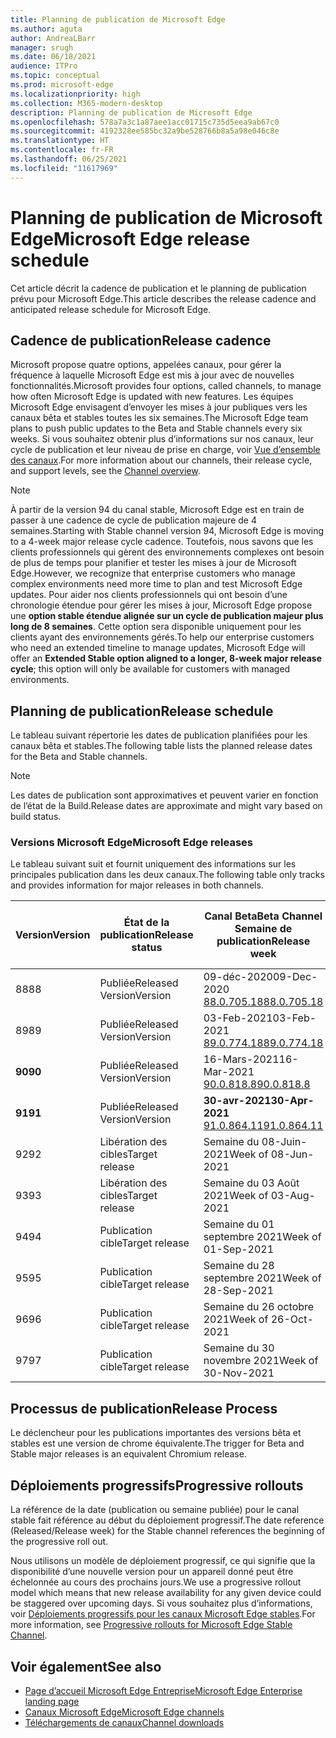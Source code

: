 ```yaml
---
title: Planning de publication de Microsoft Edge
ms.author: aguta
author: AndreaLBarr
manager: srugh
ms.date: 06/18/2021
audience: ITPro
ms.topic: conceptual
ms.prod: microsoft-edge
ms.localizationpriority: high
ms.collection: M365-modern-desktop
description: Planning de publication de Microsoft Edge
ms.openlocfilehash: 578a7a3c1a87aee1acc01715c735d5eea9ab67c0
ms.sourcegitcommit: 4192328ee585bc32a9be528766b8a5a98e046c8e
ms.translationtype: HT
ms.contentlocale: fr-FR
ms.lasthandoff: 06/25/2021
ms.locfileid: "11617969"
---
```

# <a name="microsoft-edge-release-schedule"></a><span data-ttu-id="af79a-103">Planning de publication de Microsoft Edge</span><span class="sxs-lookup"><span data-stu-id="af79a-103">Microsoft Edge release schedule</span></span>

<span data-ttu-id="af79a-104">Cet article décrit la cadence de publication et le planning de publication prévu pour Microsoft Edge.</span><span class="sxs-lookup"><span data-stu-id="af79a-104">This article describes the release cadence and anticipated release schedule for Microsoft Edge.</span></span>

## <a name="release-cadence"></a><span data-ttu-id="af79a-105">Cadence de publication</span><span class="sxs-lookup"><span data-stu-id="af79a-105">Release cadence</span></span>

<span data-ttu-id="af79a-106">Microsoft propose quatre options, appelées canaux, pour gérer la fréquence à laquelle Microsoft Edge est mis à jour avec de nouvelles fonctionnalités.</span><span class="sxs-lookup"><span data-stu-id="af79a-106">Microsoft provides four options, called channels, to manage how often Microsoft Edge is updated with new features.</span></span> <span data-ttu-id="af79a-107">Les équipes Microsoft Edge envisagent d’envoyer les mises à jour publiques vers les canaux bêta et stables toutes les six semaines.</span><span class="sxs-lookup"><span data-stu-id="af79a-107">The Microsoft Edge team plans to push public updates to the Beta and Stable channels every six weeks.</span></span> <span data-ttu-id="af79a-108">Si vous souhaitez obtenir plus d’informations sur nos canaux, leur cycle de publication et leur niveau de prise en charge, voir [Vue d’ensemble des canaux](./microsoft-edge-channels.md#channel-overview).</span><span class="sxs-lookup"><span data-stu-id="af79a-108">For more information about our channels, their release cycle, and support levels, see the [Channel overview](./microsoft-edge-channels.md#channel-overview).</span></span>

> [!NOTE]
> <span data-ttu-id="af79a-109">À partir de la version 94 du canal stable, Microsoft Edge est en train de passer à une cadence de cycle de publication majeure de 4 semaines.</span><span class="sxs-lookup"><span data-stu-id="af79a-109">Starting with Stable channel version 94, Microsoft Edge is moving to a 4-week major release cycle cadence.</span></span> <span data-ttu-id="af79a-110">Toutefois, nous savons que les clients professionnels qui gèrent des environnements complexes ont besoin de plus de temps pour planifier et tester les mises à jour de Microsoft Edge.</span><span class="sxs-lookup"><span data-stu-id="af79a-110">However, we recognize that enterprise customers who manage complex environments need more time to plan and test Microsoft Edge updates.</span></span> <span data-ttu-id="af79a-111">Pour aider nos clients professionnels qui ont besoin d’une chronologie étendue pour gérer les mises à jour, Microsoft Edge propose une **option stable étendue alignée sur un cycle de publication majeur plus long de 8 semaines**. Cette option sera disponible uniquement pour les clients ayant des environnements gérés.</span><span class="sxs-lookup"><span data-stu-id="af79a-111">To help our enterprise customers who need an extended timeline to manage updates, Microsoft Edge will offer an **Extended Stable option aligned to a longer, 8-week major release cycle**; this option will only be available for customers with managed environments.</span></span>

## <a name="release-schedule"></a><span data-ttu-id="af79a-112">Planning de publication</span><span class="sxs-lookup"><span data-stu-id="af79a-112">Release schedule</span></span>

<span data-ttu-id="af79a-113">Le tableau suivant répertorie les dates de publication planifiées pour les canaux bêta et stables.</span><span class="sxs-lookup"><span data-stu-id="af79a-113">The following table lists the planned release dates for the Beta and Stable channels.</span></span>

> [!NOTE]
> <span data-ttu-id="af79a-114">Les dates de publication sont approximatives et peuvent varier en fonction de l’état de la Build.</span><span class="sxs-lookup"><span data-stu-id="af79a-114">Release dates are approximate and might vary based on build status.</span></span>

### <a name="microsoft-edge-releases"></a><span data-ttu-id="af79a-115">Versions Microsoft Edge</span><span class="sxs-lookup"><span data-stu-id="af79a-115">Microsoft Edge releases</span></span>

<span data-ttu-id="af79a-116">Le tableau suivant suit et fournit uniquement des informations sur les principales publication dans les deux canaux.</span><span class="sxs-lookup"><span data-stu-id="af79a-116">The following table only tracks and provides information for major releases in both channels.</span></span>

| <span data-ttu-id="af79a-117">Version</span><span class="sxs-lookup"><span data-stu-id="af79a-117">Version</span></span> | <span data-ttu-id="af79a-118">État de la publication</span><span class="sxs-lookup"><span data-stu-id="af79a-118">Release status</span></span> | <span data-ttu-id="af79a-119">Canal Beta</span><span class="sxs-lookup"><span data-stu-id="af79a-119">Beta Channel</span></span><br><span data-ttu-id="af79a-120">Semaine de publication</span><span class="sxs-lookup"><span data-stu-id="af79a-120">Release week</span></span> | <span data-ttu-id="af79a-121">Canal Stable</span><span class="sxs-lookup"><span data-stu-id="af79a-121">Stable Channel</span></span><br><span data-ttu-id="af79a-122">Semaine de publication</span><span class="sxs-lookup"><span data-stu-id="af79a-122">Release week</span></span> |
|---------|-----|------|--------|
| <span data-ttu-id="af79a-123">88</span><span class="sxs-lookup"><span data-stu-id="af79a-123">88</span></span> | <span data-ttu-id="af79a-124">Publiée</span><span class="sxs-lookup"><span data-stu-id="af79a-124">Released</span></span><br><span data-ttu-id="af79a-125">Version</span><span class="sxs-lookup"><span data-stu-id="af79a-125">Version</span></span> | <span data-ttu-id="af79a-126">09-déc-2020</span><span class="sxs-lookup"><span data-stu-id="af79a-126">09-Dec-2020</span></span><br>[<span data-ttu-id="af79a-127">88.0.705.18</span><span class="sxs-lookup"><span data-stu-id="af79a-127">88.0.705.18</span></span>](/microsoft-edge-relnote-archive-beta-channel.md#version-88070518-december-9) | <span data-ttu-id="af79a-128">21-jan-2021</span><span class="sxs-lookup"><span data-stu-id="af79a-128">21-Jan-2021</span></span><br>[<span data-ttu-id="af79a-129">88.0.705.50</span><span class="sxs-lookup"><span data-stu-id="af79a-129">88.0.705.50</span></span>](/microsoft-edge-relnote-archive-stable-channel.md#version-88070550-january-21)|
| <span data-ttu-id="af79a-130">89</span><span class="sxs-lookup"><span data-stu-id="af79a-130">89</span></span> | <span data-ttu-id="af79a-131">Publiée</span><span class="sxs-lookup"><span data-stu-id="af79a-131">Released</span></span><br><span data-ttu-id="af79a-132">Version</span><span class="sxs-lookup"><span data-stu-id="af79a-132">Version</span></span> | <span data-ttu-id="af79a-133">03-Feb-2021</span><span class="sxs-lookup"><span data-stu-id="af79a-133">03-Feb-2021</span></span><br>[<span data-ttu-id="af79a-134">89.0.774.18</span><span class="sxs-lookup"><span data-stu-id="af79a-134">89.0.774.18</span></span>](/microsoft-edge-relnote-beta-channel.md#version-89077423-february-8) | <span data-ttu-id="af79a-135">04-mars-2021</span><span class="sxs-lookup"><span data-stu-id="af79a-135">04-Mar-2021</span></span><br>[<span data-ttu-id="af79a-136">89.0.774.45</span><span class="sxs-lookup"><span data-stu-id="af79a-136">89.0.774.45</span></span>](/microsoft-edge-relnote-stable-channel.md#version-89077445-march-4) |
| **<span data-ttu-id="af79a-137">90</span><span class="sxs-lookup"><span data-stu-id="af79a-137">90</span></span>** | <span data-ttu-id="af79a-138">Publiée</span><span class="sxs-lookup"><span data-stu-id="af79a-138">Released</span></span><br><span data-ttu-id="af79a-139">Version</span><span class="sxs-lookup"><span data-stu-id="af79a-139">Version</span></span> | <span data-ttu-id="af79a-140">16-Mars-2021</span><span class="sxs-lookup"><span data-stu-id="af79a-140">16-Mar-2021</span></span><br>[<span data-ttu-id="af79a-141">90.0.818.8</span><span class="sxs-lookup"><span data-stu-id="af79a-141">90.0.818.8</span></span>](/microsoft-edge-relnote-beta-channel.md#version-9008188-march-16) | **<span data-ttu-id="af79a-142">15-avr-2021</span><span class="sxs-lookup"><span data-stu-id="af79a-142">15-Apr-2021</span></span>**<BR>**[<span data-ttu-id="af79a-143">90.0.818.39</span><span class="sxs-lookup"><span data-stu-id="af79a-143">90.0.818.39</span></span>](/microsoft-edge-relnote-stable-channel#version-90081839-april-15)** |
| **<span data-ttu-id="af79a-144">91</span><span class="sxs-lookup"><span data-stu-id="af79a-144">91</span></span>** | <span data-ttu-id="af79a-145">Publiée</span><span class="sxs-lookup"><span data-stu-id="af79a-145">Released</span></span><br><span data-ttu-id="af79a-146">Version</span><span class="sxs-lookup"><span data-stu-id="af79a-146">Version</span></span> | **<span data-ttu-id="af79a-147">30-avr-2021</span><span class="sxs-lookup"><span data-stu-id="af79a-147">30-Apr-2021</span></span>**<br>[<span data-ttu-id="af79a-148">91.0.864.11</span><span class="sxs-lookup"><span data-stu-id="af79a-148">91.0.864.11</span></span>](/microsoft-edge-relnote-beta-channel.md#version-91086411-april-30) | **<span data-ttu-id="af79a-149">27-mai-2021</span><span class="sxs-lookup"><span data-stu-id="af79a-149">27-May-2021</span></span>**<BR>**[<span data-ttu-id="af79a-150">91.0.864.37</span><span class="sxs-lookup"><span data-stu-id="af79a-150">91.0.864.37</span></span>](/microsoft-edge-relnote-stable-channel#version-91086437-may-27)** |
| <span data-ttu-id="af79a-151">92</span><span class="sxs-lookup"><span data-stu-id="af79a-151">92</span></span> | <span data-ttu-id="af79a-152">Libération des cibles</span><span class="sxs-lookup"><span data-stu-id="af79a-152">Target release</span></span> | <span data-ttu-id="af79a-153">Semaine du 08-Juin-2021</span><span class="sxs-lookup"><span data-stu-id="af79a-153">Week of 08-Jun-2021</span></span> | <span data-ttu-id="af79a-154">Semaine du 22 Juillet 2021</span><span class="sxs-lookup"><span data-stu-id="af79a-154">Week of 22-Jul-2021</span></span> |
| <span data-ttu-id="af79a-155">93</span><span class="sxs-lookup"><span data-stu-id="af79a-155">93</span></span> | <span data-ttu-id="af79a-156">Libération des cibles</span><span class="sxs-lookup"><span data-stu-id="af79a-156">Target release</span></span> | <span data-ttu-id="af79a-157">Semaine du 03 Août 2021</span><span class="sxs-lookup"><span data-stu-id="af79a-157">Week of 03-Aug-2021</span></span> | <span data-ttu-id="af79a-158">Semaine du 02 Septembre 2021</span><span class="sxs-lookup"><span data-stu-id="af79a-158">Week of 02-Sep-2021</span></span> |
| <span data-ttu-id="af79a-159">94</span><span class="sxs-lookup"><span data-stu-id="af79a-159">94</span></span> | <span data-ttu-id="af79a-160">Publication cible</span><span class="sxs-lookup"><span data-stu-id="af79a-160">Target release</span></span> | <span data-ttu-id="af79a-161">Semaine du 01 septembre 2021</span><span class="sxs-lookup"><span data-stu-id="af79a-161">Week of 01-Sep-2021</span></span> | <span data-ttu-id="af79a-162">Semaine du 23 septembre 2021</span><span class="sxs-lookup"><span data-stu-id="af79a-162">Week of 23-Sep-2021</span></span> |
| <span data-ttu-id="af79a-163">95</span><span class="sxs-lookup"><span data-stu-id="af79a-163">95</span></span> | <span data-ttu-id="af79a-164">Publication cible</span><span class="sxs-lookup"><span data-stu-id="af79a-164">Target release</span></span> | <span data-ttu-id="af79a-165">Semaine du 28 septembre 2021</span><span class="sxs-lookup"><span data-stu-id="af79a-165">Week of 28-Sep-2021</span></span> | <span data-ttu-id="af79a-166">Semaine du 21 octobre 2021</span><span class="sxs-lookup"><span data-stu-id="af79a-166">Week of 21-Oct-2021</span></span> |
| <span data-ttu-id="af79a-167">96</span><span class="sxs-lookup"><span data-stu-id="af79a-167">96</span></span> | <span data-ttu-id="af79a-168">Publication cible</span><span class="sxs-lookup"><span data-stu-id="af79a-168">Target release</span></span> | <span data-ttu-id="af79a-169">Semaine du 26 octobre 2021</span><span class="sxs-lookup"><span data-stu-id="af79a-169">Week of 26-Oct-2021</span></span> | <span data-ttu-id="af79a-170">Semaine du 18 novembre 2021</span><span class="sxs-lookup"><span data-stu-id="af79a-170">Week of 18-Nov-2021</span></span> |
| <span data-ttu-id="af79a-171">97</span><span class="sxs-lookup"><span data-stu-id="af79a-171">97</span></span> | <span data-ttu-id="af79a-172">Publication cible</span><span class="sxs-lookup"><span data-stu-id="af79a-172">Target release</span></span> | <span data-ttu-id="af79a-173">Semaine du 30 novembre 2021</span><span class="sxs-lookup"><span data-stu-id="af79a-173">Week of 30-Nov-2021</span></span> | <span data-ttu-id="af79a-174">Semaine du 06 janvier 2022</span><span class="sxs-lookup"><span data-stu-id="af79a-174">Week of 06-Jan-2022</span></span> |

## <a name="release-process"></a><span data-ttu-id="af79a-175">Processus de publication</span><span class="sxs-lookup"><span data-stu-id="af79a-175">Release Process</span></span>

<span data-ttu-id="af79a-176">Le déclencheur pour les publications importantes des versions bêta et stables est une version de chrome équivalente.</span><span class="sxs-lookup"><span data-stu-id="af79a-176">The trigger for Beta and Stable major releases is an equivalent Chromium release.</span></span>

## <a name="progressive-rollouts"></a><span data-ttu-id="af79a-177">Déploiements progressifs</span><span class="sxs-lookup"><span data-stu-id="af79a-177">Progressive rollouts</span></span>

<span data-ttu-id="af79a-178">La référence de la date (publication ou semaine publiée) pour le canal stable fait référence au début du déploiement progressif.</span><span class="sxs-lookup"><span data-stu-id="af79a-178">The date reference (Released/Release week) for the Stable channel references the beginning of the progressive roll out.</span></span>

<span data-ttu-id="af79a-179">Nous utilisons un modèle de déploiement progressif, ce qui signifie que la disponibilité d’une nouvelle version pour un appareil donné peut être échelonnée au cours des prochains jours.</span><span class="sxs-lookup"><span data-stu-id="af79a-179">We use a progressive rollout model which means that new release availability for any given device could be staggered over upcoming days.</span></span> <span data-ttu-id="af79a-180">Si vous souhaitez plus d’informations, voir [Déploiements progressifs pour les canaux Microsoft Edge stables](/deployedge/microsoft-edge-update-progressive-rollout).</span><span class="sxs-lookup"><span data-stu-id="af79a-180">For more information, see [Progressive rollouts for Microsoft Edge Stable Channel](/deployedge/microsoft-edge-update-progressive-rollout).</span></span>

## <a name="see-also"></a><span data-ttu-id="af79a-181">Voir également</span><span class="sxs-lookup"><span data-stu-id="af79a-181">See also</span></span>

- [<span data-ttu-id="af79a-182">Page d’accueil Microsoft Edge Entreprise</span><span class="sxs-lookup"><span data-stu-id="af79a-182">Microsoft Edge Enterprise landing page</span></span>](https://aka.ms/EdgeEnterprise)
- [<span data-ttu-id="af79a-183">Canaux Microsoft Edge</span><span class="sxs-lookup"><span data-stu-id="af79a-183">Microsoft Edge channels</span></span>](/deployedge/microsoft-edge-channels)
- [<span data-ttu-id="af79a-184">Téléchargements de canaux</span><span class="sxs-lookup"><span data-stu-id="af79a-184">Channel downloads</span></span>](https://www.microsoft.com/edge/business/download)